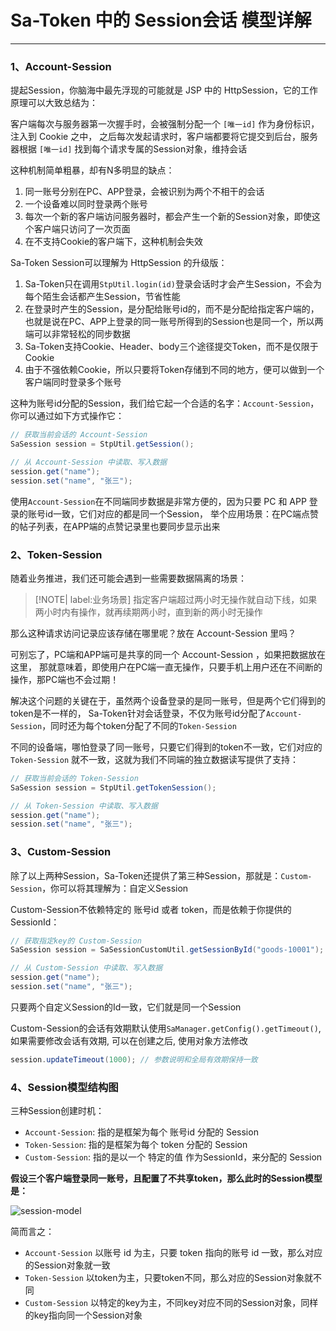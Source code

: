 # Sa-Token 中的 Session会话 模型详解

--- 

### 1、Account-Session 

提起Session，你脑海中最先浮现的可能就是 JSP 中的 HttpSession，它的工作原理可以大致总结为：

客户端每次与服务器第一次握手时，会被强制分配一个 `[唯一id]` 作为身份标识，注入到 Cookie 之中，
之后每次发起请求时，客户端都要将它提交到后台，服务器根据 `[唯一id]` 找到每个请求专属的Session对象，维持会话

这种机制简单粗暴，却有N多明显的缺点：

1. 同一账号分别在PC、APP登录，会被识别为两个不相干的会话 
2. 一个设备难以同时登录两个账号
3. 每次一个新的客户端访问服务器时，都会产生一个新的Session对象，即使这个客户端只访问了一次页面 
4. 在不支持Cookie的客户端下，这种机制会失效 


Sa-Token Session可以理解为 HttpSession 的升级版：

1. Sa-Token只在调用`StpUtil.login(id)`登录会话时才会产生Session，不会为每个陌生会话都产生Session，节省性能 
2. 在登录时产生的Session，是分配给账号id的，而不是分配给指定客户端的，也就是说在PC、APP上登录的同一账号所得到的Session也是同一个，所以两端可以非常轻松的同步数据  
3. Sa-Token支持Cookie、Header、body三个途径提交Token，而不是仅限于Cookie 
4. 由于不强依赖Cookie，所以只要将Token存储到不同的地方，便可以做到一个客户端同时登录多个账号 

这种为账号id分配的Session，我们给它起一个合适的名字：`Account-Session`，你可以通过如下方式操作它：
``` java
// 获取当前会话的 Account-Session 
SaSession session = StpUtil.getSession();

// 从 Account-Session 中读取、写入数据 
session.get("name");
session.set("name", "张三");
```

使用`Account-Session`在不同端同步数据是非常方便的，因为只要 PC 和 APP 登录的账号id一致，它们对应的都是同一个Session，
举个应用场景：在PC端点赞的帖子列表，在APP端的点赞记录里也要同步显示出来


### 2、Token-Session  

随着业务推进，我们还可能会遇到一些需要数据隔离的场景：

> [!NOTE| label:业务场景] 
> 指定客户端超过两小时无操作就自动下线，如果两小时内有操作，就再续期两小时，直到新的两小时无操作 

那么这种请求访问记录应该存储在哪里呢？放在 Account-Session 里吗？

可别忘了，PC端和APP端可是共享的同一个 Account-Session ，如果把数据放在这里，
那就意味着，即使用户在PC端一直无操作，只要手机上用户还在不间断的操作，那PC端也不会过期！

解决这个问题的关键在于，虽然两个设备登录的是同一账号，但是两个它们得到的token是不一样的，
Sa-Token针对会话登录，不仅为账号id分配了`Account-Session`，同时还为每个token分配了不同的`Token-Session`

不同的设备端，哪怕登录了同一账号，只要它们得到的token不一致，它们对应的 `Token-Session` 就不一致，这就为我们不同端的独立数据读写提供了支持：

``` java
// 获取当前会话的 Token-Session 
SaSession session = StpUtil.getTokenSession();

// 从 Token-Session 中读取、写入数据 
session.get("name");
session.set("name", "张三");
```

### 3、Custom-Session

除了以上两种Session，Sa-Token还提供了第三种Session，那就是：`Custom-Session`，你可以将其理解为：自定义Session

Custom-Session不依赖特定的 账号id 或者 token，而是依赖于你提供的SessionId：

``` java
// 获取指定key的 Custom-Session 
SaSession session = SaSessionCustomUtil.getSessionById("goods-10001");

// 从 Custom-Session 中读取、写入数据 
session.get("name");
session.set("name", "张三");
```

只要两个自定义Session的Id一致，它们就是同一个Session 

Custom-Session的会话有效期默认使用`SaManager.getConfig().getTimeout()`, 如果需要修改会话有效期, 可以在创建之后, 使用对象方法修改

``` java
session.updateTimeout(1000); // 参数说明和全局有效期保持一致
```


### 4、Session模型结构图 

三种Session创建时机：

- `Account-Session`: 指的是框架为每个 账号id 分配的 Session 
- `Token-Session`: 指的是框架为每个 token 分配的 Session  
- `Custom-Session`: 指的是以一个 特定的值 作为SessionId，来分配的 Session 


**假设三个客户端登录同一账号，且配置了不共享token，那么此时的Session模型是：**

![session-model](https://oss.dev33.cn/sa-token/doc/session-model3.png 's-w')

简而言之：
- `Account-Session`  以账号 id 为主，只要 token 指向的账号 id 一致，那么对应的Session对象就一致
- `Token-Session` 以token为主，只要token不同，那么对应的Session对象就不同
- `Custom-Session` 以特定的key为主，不同key对应不同的Session对象，同样的key指向同一个Session对象 




